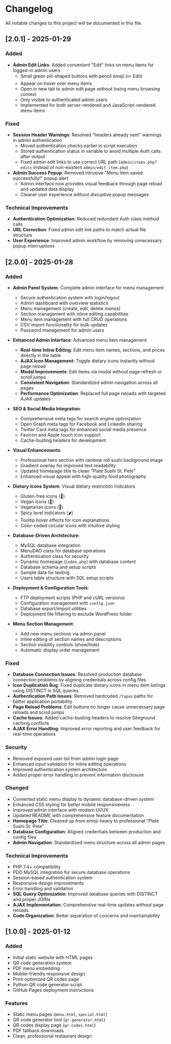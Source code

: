 # Changelog

All notable changes to this project will be documented in this file.

## [2.0.1] - 2025-01-29

### Added
- **Admin Edit Links**: Added convenient "Edit" links on menu items for logged-in admin users
  - Small green pill-shaped buttons with pencil emoji (✏️ Edit)
  - Appear on hover over menu items
  - Open in new tab to admin edit page without losing menu browsing context
  - Only visible to authenticated admin users
  - Implemented for both server-rendered and JavaScript-rendered menu items

### Fixed
- **Session Header Warnings**: Resolved "headers already sent" warnings in admin authentication
  - Moved authentication checks earlier in script execution
  - Stored authentication status in variable to avoid multiple Auth calls after output
  - Fixed admin edit links to use correct URL path (`admin/items.php?edit=` instead of non-existent `admin/edit_item.php`)
- **Admin Success Popup**: Removed intrusive "Menu item saved successfully!" popup alert
  - Admin interface now provides visual feedback through page reload and updated data display
  - Cleaner user experience without disruptive popup messages

### Technical Improvements
- **Authentication Optimization**: Reduced redundant Auth class method calls
- **URL Correction**: Fixed admin edit link paths to match actual file structure
- **User Experience**: Improved admin workflow by removing unnecessary popup interruptions

## [2.0.0] - 2025-01-28

### Added
- **Admin Panel System**: Complete admin interface for menu management
  - Secure authentication system with login/logout
  - Admin dashboard with overview statistics
  - Menu management (create, edit, delete menus)
  - Section management with inline editing capabilities
  - Menu item management with full CRUD operations
  - CSV import functionality for bulk updates
  - Password management for admin users

- **Enhanced Admin Interface**: Advanced menu item management
  - **Real-time Inline Editing**: Edit menu item names, sections, and prices directly in the table
  - **AJAX Icon Management**: Toggle dietary icons instantly without page reload
  - **Modal Improvements**: Edit items via modal without page refresh or scroll jumps
  - **Consistent Navigation**: Standardized admin navigation across all pages
  - **Performance Optimization**: Replaced full page reloads with targeted AJAX updates

- **SEO & Social Media Integration**:
  - Comprehensive meta tags for search engine optimization
  - Open Graph meta tags for Facebook and LinkedIn sharing
  - Twitter Card meta tags for enhanced social media presence
  - Favicon and Apple touch icon support
  - Cache-busting headers for development

- **Visual Enhancements**:
  - Professional hero section with rainbow roll sushi background image
  - Gradient overlay for improved text readability
  - Updated homepage title to clean "Plate Sushi St. Pete"
  - Enhanced visual appeal with high-quality food photography

- **Dietary Icons System**: Visual dietary restriction indicators
  - Gluten-free icons (🌾)
  - Vegan icons (🌱)
  - Vegetarian icons (🥬)
  - Spicy level indicators (🌶️)
  - Tooltip hover effects for icon explanations
  - Color-coded circular icons with intuitive styling

- **Database-Driven Architecture**:
  - MySQL database integration
  - MenuDAO class for database operations
  - Authentication class for security
  - Dynamic homepage (`index.php`) with database content
  - Database schema and setup scripts
  - Sample data for testing
  - Users table structure with SQL setup scripts

- **Deployment & Configuration Tools**:
  - FTP deployment scripts (PHP and cURL versions)
  - Configuration management with `config.json`
  - Database export/import utilities
  - Deployment file filtering to exclude WordPress folder

- **Menu Section Management**:
  - Add new menu sections via admin panel
  - Inline editing of section names and descriptions
  - Section visibility controls (show/hide)
  - Automatic display order management

### Fixed
- **Database Connection Issues**: Resolved production database connection problems by aligning credentials across config files
- **Icon Duplication Bug**: Fixed duplicate dietary icons in menu item listings using DISTINCT in SQL queries
- **Authentication Path Issues**: Removed hardcoded `/tapas` paths for better application portability
- **Page Reload Problems**: Edit buttons no longer cause unnecessary page reloads and scroll jumps
- **Cache Issues**: Added cache-busting headers to resolve Siteground caching conflicts
- **AJAX Error Handling**: Improved error reporting and user feedback for real-time operations

### Security
- Removed exposed user list from admin login page
- Enhanced input validation for inline editing operations
- Improved authentication system architecture
- Added proper error handling to prevent information disclosure

### Changed
- Converted static menu display to dynamic database-driven system
- Enhanced CSS styling for better mobile responsiveness
- Improved admin interface with modern UI/UX
- Updated README with comprehensive feature documentation
- **Homepage Title**: Cleaned up from emoji-heavy to professional "Plate Sushi St. Pete"
- **Database Configuration**: Aligned credentials between production and config files
- **Admin Navigation**: Standardized menu structure across all admin pages

### Technical Improvements
- PHP 7.4+ compatibility
- PDO MySQL integration for secure database operations
- Session-based authentication system
- Responsive design improvements
- Error handling and validation
- **SQL Query Optimization**: Improved database queries with DISTINCT and proper JOINs
- **AJAX Implementation**: Comprehensive real-time updates without page reloads
- **Code Organization**: Better separation of concerns and maintainability

## [1.0.0] - 2025-01-12

### Added
- Initial static website with HTML pages
- QR code generation system
- PDF menu embedding
- Mobile-friendly responsive design
- Print-optimized QR codes page
- Python QR code generator script
- GitHub Pages deployment instructions

### Features
- Static menu pages (`menu.html`, `special.html`)
- QR code generator tool (`qr-generator.html`)
- QR codes display page (`qr-codes.html`)
- PDF fallback downloads
- Clean, professional restaurant design

